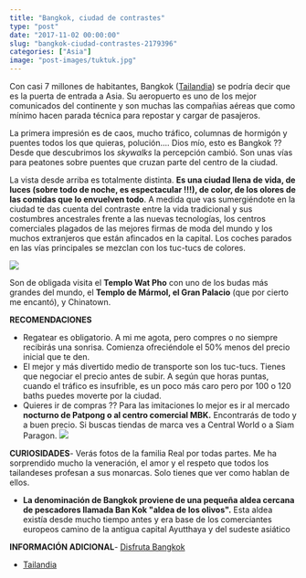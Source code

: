 ```yaml
---
title: "Bangkok, ciudad de contrastes"
type: "post"
date: "2017-11-02 00:00:00"
slug: "bangkok-ciudad-contrastes-2179396"
categories: ["Asia"]
image: "post-images/tuktuk.jpg"
---
```


   
  
Con casi 7 millones de habitantes, Bangkok ([Tailandia](http://www.missviajes.com/tailandia-ideal-viajar-ninos-2178570/)) se podría decir que es la puerta de entrada a Asia. Su aeropuerto es uno de los mejor comunicados del continente y son muchas las compañias aéreas que como mínimo hacen parada técnica para repostar y cargar de pasajeros.  
  
La primera impresión es de caos, mucho tráfico, columnas de hormigón y puentes todos los que quieras, polución.... Dios mío, esto es Bangkok ?? Desde que descubrimos los *skywalks* la percepción cambió. Son unas vías para peatones sobre puentes que cruzan parte del centro de la ciudad.  
  
La vista desde arriba es totalmente distinta. **Es una ciudad llena de vida, de luces (sobre todo de noche, es espectacular !!!), de color, de los olores de las comidas que lo envuelven todo**. A medida que vas sumergiéndote en la ciudad te das cuenta del contraste entre la vida tradicional y sus costumbres ancestrales frente a las nuevas tecnologías, los centros comerciales plagados de las mejores firmas de moda del mundo y los muchos extranjeros que están afincados en la capital. Los coches parados en las vías principales se mezclan con los tuc-tucs de colores.  
  
![](post-images/tuktuk.jpg)  
  
Son de obligada visita el **Templo Wat Pho** con uno de los budas más grandes del mundo, el **Templo de Mármol, el Gran Palacio** (que por cierto me encantó), y Chinatown.  
  
**RECOMENDACIONES**

- Regatear es obligatorio. A mi me agota, pero compres o no siempre recibirás una sonrisa. Comienza ofreciéndole el 50% menos del precio inicial que te den.
- El mejor y más divertido medio de transporte son los tuc-tucs. Tienes que negociar el precio antes de subir. A según que horas puntas, cuando el tráfico es insufrible, es un poco más caro pero por 100 o 120 baths puedes moverte por la ciudad.
- Quieres ir de compras ?? Para las imitaciones lo mejor es ir al mercado **nocturno de Patpong o al centro comercial MBK.** Encontrarás de todo y a buen precio. Si buscas tiendas de marca ves a Central World o a Siam Paragon. ![](post-images/5081a7b6a50f2s3022951.jpg)

**CURIOSIDADES**- Verás fotos de la familia Real por todas partes. Me ha sorprendido mucho la veneración, el amor y el respeto que todos los tailandeses profesan a sus monarcas. Solo tienes que ver como hablan de ellos.
- **La denominación de Bangkok proviene de una pequeña aldea cercana de pescadores llamada Ban Kok "aldea de los olivos".** Esta aldea existía desde mucho tiempo antes y era base de los comerciantes europeos camino de la antigua capital Ayutthaya y del sudeste asiático

**INFORMACIÓN ADICIONAL**- [Disfruta Bangkok](http://www.disfrutabangkok.com/)
- [Tailandia](http://www.turismotailandes.com/turismotailandes2009/)